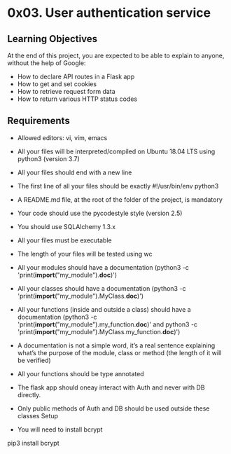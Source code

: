 
# 0x03. User authentication service

## Learning Objectives

At the end of this project, you are expected to be able to explain to anyone, without the help of Google:

+ How to declare API routes in a Flask app
+ How to get and set cookies
+ How to retrieve request form data
+ How to return various HTTP status codes

## Requirements

+ Allowed editors: vi, vim, emacs
+ All your files will be interpreted/compiled on Ubuntu 18.04 LTS using python3 (version 3.7)
+ All your files should end with a new line
+ The first line of all your files should be exactly #!/usr/bin/env python3
+ A README.md file, at the root of the folder of the project, is mandatory
+ Your code should use the pycodestyle style (version 2.5)
+ You should use SQLAlchemy 1.3.x
+ All your files must be executable
+ The length of your files will be tested using wc
+ All your modules should have a documentation (python3 -c 'print(__import__("my_module").__doc__)')
+ All your classes should have a documentation (python3 -c 'print(__import__("my_module").MyClass.__doc__)')
+ All your functions (inside and outside a class) should have a documentation (python3 -c 'print(__import__("my_module").my_function.__doc__)' and python3 -c 'print(__import__("my_module").MyClass.my_function.__doc__)')
+ A documentation is not a simple word, it’s a real sentence explaining what’s the purpose of the module, class or method (the length of it will be verified)
+ All your functions should be type annotated
+ The flask app should oneay interact with Auth and never with DB directly.
+ Only public methods of Auth and DB should be used outside these classes
Setup

+ You will need to install bcrypt

pip3 install bcrypt
